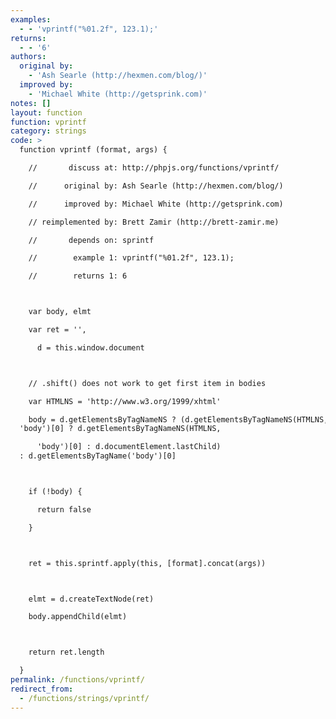 ```yaml
---
examples:
  - - 'vprintf("%01.2f", 123.1);'
returns:
  - - '6'
authors:
  original by:
    - 'Ash Searle (http://hexmen.com/blog/)'
  improved by:
    - 'Michael White (http://getsprink.com)'
notes: []
layout: function
function: vprintf
category: strings
code: >
  function vprintf (format, args) {

    //       discuss at: http://phpjs.org/functions/vprintf/

    //      original by: Ash Searle (http://hexmen.com/blog/)

    //      improved by: Michael White (http://getsprink.com)

    // reimplemented by: Brett Zamir (http://brett-zamir.me)

    //       depends on: sprintf

    //        example 1: vprintf("%01.2f", 123.1);

    //        returns 1: 6



    var body, elmt

    var ret = '',

      d = this.window.document



    // .shift() does not work to get first item in bodies

    var HTMLNS = 'http://www.w3.org/1999/xhtml'

    body = d.getElementsByTagNameNS ? (d.getElementsByTagNameNS(HTMLNS,
  'body')[0] ? d.getElementsByTagNameNS(HTMLNS,

      'body')[0] : d.documentElement.lastChild)
  : d.getElementsByTagName('body')[0]



    if (!body) {

      return false

    }



    ret = this.sprintf.apply(this, [format].concat(args))



    elmt = d.createTextNode(ret)

    body.appendChild(elmt)



    return ret.length

  }
permalink: /functions/vprintf/
redirect_from:
  - /functions/strings/vprintf/
---
```


<!-- WARNING! This file is auto generated by `npm run web:inject`, do not edit by hand -->
